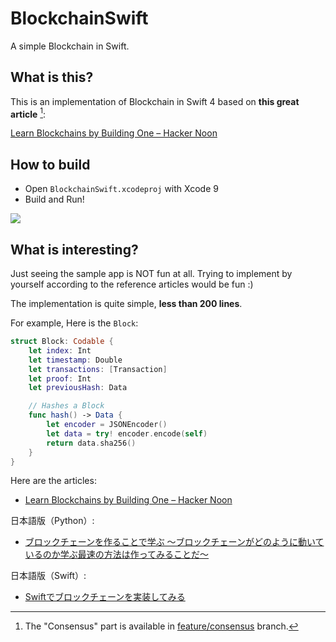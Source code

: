 # BlockchainSwift

A simple Blockchain in Swift.

## What is this?

This is an implementation of Blockchain in Swift 4 based on **this great article** [^consensus]:

[Learn Blockchains by Building One – Hacker Noon](https://hackernoon.com/learn-blockchains-by-building-one-117428612f46)

[^consensus]: The "Consensus" part is available in [feature/consensus](https://github.com/shu223/BlockchainSwift/tree/feature/consensus) branch.

## How to build

- Open `BlockchainSwift.xcodeproj` with Xcode 9
- Build and Run!

![](blockchainsample.gif)

## What is interesting?

Just seeing the sample app is NOT fun at all. Trying to implement by yourself according to the reference articles would be fun :)

The implementation is quite simple, **less than 200 lines**.

For example, Here is the `Block`:

```swift:Block.swift
struct Block: Codable {
    let index: Int
    let timestamp: Double
    let transactions: [Transaction]
    let proof: Int
    let previousHash: Data

    // Hashes a Block
    func hash() -> Data {
        let encoder = JSONEncoder()
        let data = try! encoder.encode(self)
        return data.sha256()
    }
}
```

Here are the articles:

- [Learn Blockchains by Building One – Hacker Noon](https://hackernoon.com/learn-blockchains-by-building-one-117428612f46)


日本語版（Python）:

- [ブロックチェーンを作ることで学ぶ 〜ブロックチェーンがどのように動いているのか学ぶ最速の方法は作ってみることだ〜](https://qiita.com/hidehiro98/items/841ece65d896aeaa8a2a)

日本語版（Swift）:

- [Swiftでブロックチェーンを実装してみる](https://qiita.com/shu223/items/ebe59325f36fbf25e3d6)